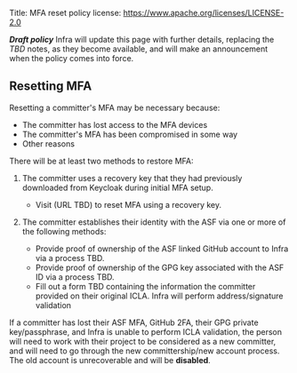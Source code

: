 Title: MFA reset policy
license: https://www.apache.org/licenses/LICENSE-2.0

**_Draft policy_** Infra will update this page with further details, replacing the _TBD_ notes, as they become available, and will make an announcement when the policy comes into force.

## Resetting MFA
Resetting a committer's MFA may be necessary because:

  - The committer has lost access to the MFA devices
  - The committer's MFA has been compromised in some way
  - Other reasons

There will be at least two methods to restore MFA:

  1. The committer uses a recovery key that they had previously downloaded from Keycloak during initial MFA setup.
  
     - Visit (URL TBD) to reset MFA using a recovery key.

  2. The committer establishes their identity with the ASF via one or more of the following methods:
     
     - Provide proof of ownership of the ASF linked GitHub account to Infra via a process TBD.
     - Provide proof of ownership of the GPG key associated with the ASF ID  via a process TBD.
     - Fill out a form TBD containing the information the committer provided on their original ICLA. Infra will perform address/signature validation

If a committer has lost their ASF MFA, GitHub 2FA, their GPG private key/passphrase, and Infra is unable to perform ICLA validation, the person will need to work with their project to be considered as a new committer, and will need to go through the new committership/new account process. The old account is unrecoverable and will be **disabled**.
